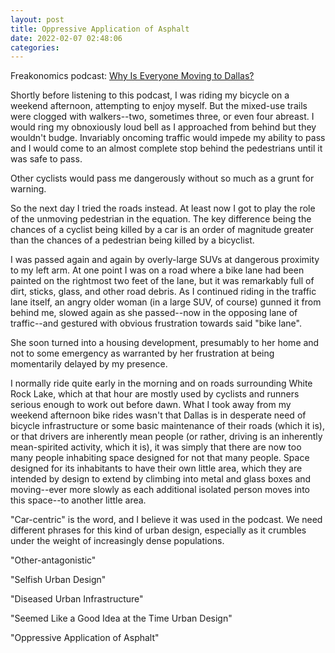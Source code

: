 ```yaml
---
layout: post
title: Oppressive Application of Asphalt
date: 2022-02-07 02:48:06
categories:
---
```


Freakonomics podcast: [Why Is Everyone Moving to Dallas?](https://freakonomics.com/podcast/why-is-everyone-moving-to-dallas/)

Shortly before listening to this podcast, I was riding my bicycle on a weekend afternoon, attempting to enjoy myself. But the mixed-use trails were clogged with walkers--two, sometimes three, or even four abreast. I would ring my obnoxiously loud bell as I approached from behind but they wouldn't budge. Invariably oncoming traffic would impede my ability to pass and I would come to an almost complete stop behind the pedestrians until it was safe to pass.

Other cyclists would pass me dangerously without so much as a grunt for warning.

So the next day I tried the roads instead. At least now I got to play the role of the unmoving pedestrian in the equation. The key difference being the chances of a cyclist being killed by a car is an order of magnitude greater than the chances of a pedestrian being killed by a bicyclist.

I was passed again and again by overly-large SUVs at dangerous proximity to my left arm. At one point I was on a road where a bike lane had been painted on the rightmost two feet of the lane, but it was remarkably full of dirt, sticks, glass, and other road debris. As I continued riding in the traffic lane itself, an angry older woman (in a large SUV, of course) gunned it from behind me, slowed again as she passed--now in the opposing lane of traffic--and gestured with obvious frustration towards said "bike lane".

She soon turned into a housing development, presumably to her home and not to some emergency as warranted by her frustration at being momentarily delayed by my presence.

I normally ride quite early in the morning and on roads surrounding White Rock Lake, which at that hour are mostly used by cyclists and runners serious enough to work out before dawn. What I took away from my weekend afternoon bike rides wasn't that Dallas is in desperate need of bicycle infrastructure or some basic maintenance of their roads (which it is), or that drivers are inherently mean people (or rather, driving is an inherently mean-spirited activity, which it is), it was simply that there are now too many people inhabiting space designed for not that many people. Space designed for its inhabitants to have their own little area, which they are intended by design to extend by climbing into metal and glass boxes and moving--ever more slowly as each additional isolated person moves into this space--to another little area.

"Car-centric" is the word, and I believe it was used in the podcast. We need different phrases for this kind of urban design, especially as it crumbles under the weight of increasingly dense populations.&nbsp;

"Other-antagonistic"

"Selfish Urban Design"

"Diseased Urban Infrastructure"

"Seemed Like a Good Idea at the Time Urban Design"

"Oppressive Application of Asphalt"

